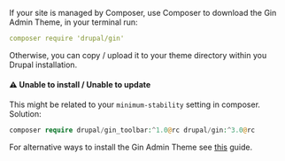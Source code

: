 If your site is managed by Composer, use Composer to download the Gin Admin Theme, in your terminal run:

```yaml
composer require 'drupal/gin'
```

Otherwise, you can copy / upload it to your theme directory within you Drupal installation.

#### ⚠️ Unable to install / Unable to update

This might be related to your `minimum-stability` setting in composer. Solution:

```php
composer require drupal/gin_toolbar:^1.0@rc drupal/gin:^3.0@rc
```

For alternative ways to install the Gin Admin Theme see [this](https://www.drupal.org/docs/extending-drupal/installing-themes) guide.